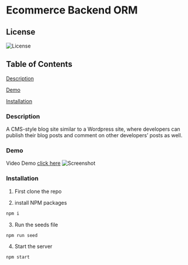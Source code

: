 # Ecommerce Backend ORM

## License

![License](https://img.shields.io/badge/license-MIT-00beef)

## Table of Contents

[Description](#description)

[Demo](#demo)

[Installation](#installation)


### Description

A CMS-style blog site similar to a Wordpress site, where developers can publish their blog posts and comment on other developers’ posts as well.

### Demo

Video Demo [click here](https://drive.google.com/file/d/1822dSJB3VUvsT5AFMFmQccfgnrbluAFh/view)
![Screenshot]()

### Installation

1. First clone the repo

2. install NPM packages
 ```sh
 npm i
 ```

 3. Run the seeds file 
 ```sh
 npm run seed
 ```

 4. Start the server
 ```sh
 npm start
 ```




